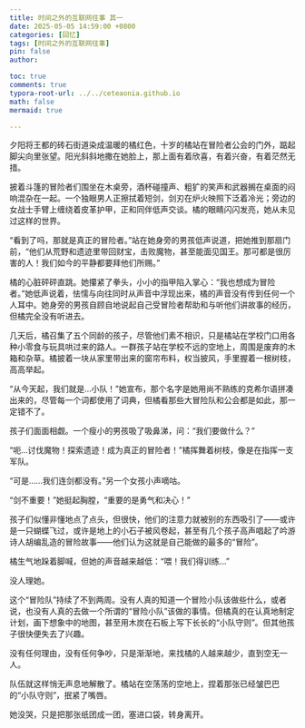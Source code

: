 ```yaml
---
title: 时间之外的互联网往事 其一
date: 2025-05-05 14:59:00 +0800
categories: [回忆]
tags: [时间之外的互联网往事]
pin: false
author: 

toc: true
comments: true
typora-root-url: ../../ceteaonia.github.io
math: false
mermaid: true

---
```


夕阳将王都的砖石街道染成温暖的橘红色，十岁的橘站在冒险者公会的门外，踮起脚尖向里张望。阳光斜斜地撒在她脸上，那上面有着欣喜，有着兴奋，有着茫然无措。

披着斗篷的冒险者们围坐在木桌旁，酒杯碰撞声、粗犷的笑声和武器搁在桌面的闷响混杂在一起。一个独眼男人正擦拭着短剑，剑刃在炉火映照下泛着冷光；旁边的女战士手臂上缠绕着皮革护甲，正和同伴低声交谈。橘的眼睛闪闪发亮，她从未见过这样的世界。

“看到了吗，那就是真正的冒险者。”站在她身旁的男孩低声说道，把她推到那扇门前，“他们从荒野和遗迹里带回财宝，击败魔物，甚至能面见国王。那可都是很厉害的人！我们如今的平静都要拜他们所赐。”

橘的心脏砰砰直跳。她攥紧了拳头，小小的指甲陷入掌心：“我也想成为冒险者。”她低声说着，怯懦与向往同时从声音中浮现出来，橘的声音没有传到任何一个人耳中。她身旁的男孩自顾自地说起自己受冒险者帮助和与听他们讲故事的经历，但橘完全没有听进去。

几天后，橘召集了五个同龄的孩子，尽管他们素不相识，只是橘站在学校门口用各种小零食与玩具哄过来的路人。一群孩子站在学校不远的空地上，周围是废弃的木箱和杂草。橘披着一块从家里带出来的窗帘布料，权当披风，手里握着一根树枝，高高举起。

“从今天起，我们就是...小队！”她宣布，那个名字是她用尚不熟练的克希尔语拼凑出来的，尽管每一个词都使用了词典，但橘看那些大冒险队和公会都是如此，那一定错不了。

孩子们面面相觑。一个瘦小的男孩吸了吸鼻涕，问：“我们要做什么？”

“呃...讨伐魔物！探索遗迹！成为真正的冒险者！”橘挥舞着树枝，像是在指挥一支军队。

“可是……我们连剑都没有。”另一个女孩小声嘀咕。

“剑不重要！”她挺起胸膛，“重要的是勇气和决心！”

孩子们似懂非懂地点了点头，但很快，他们的注意力就被别的东西吸引了——或许是一只蝴蝶飞过，或许是地上的小石子被风卷起，甚至有几个孩子高声唱起了吟游诗人胡编乱造的冒险故事——他们认为这就是自己能做的最多的“冒险”。

橘生气地跺着脚喊，但她的声音越来越低：“喂！我们得训练...”

没人理她。

这个“冒险队”持续了不到两周。没有人真的知道一个冒险小队该做些什么，或者说，也没有人真的去做一个所谓的“冒险小队”该做的事情。但橘真的在认真地制定计划，画下想象中的地图，甚至用木炭在石板上写下长长的“小队守则”。但其他孩子很快便失去了兴趣。

没有任何理由，没有任何争吵，只是渐渐地，来找橘的人越来越少，直到空无一人。

队伍就这样悄无声息地解散了。橘站在空荡荡的空地上，捏着那张已经皱巴巴的“小队守则”，抿紧了嘴唇。

她没哭，只是把那张纸团成一团，塞进口袋，转身离开。